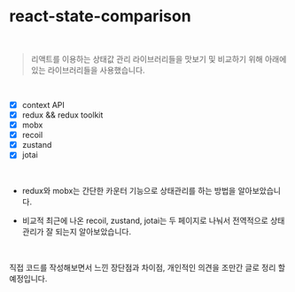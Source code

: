 # react-state-comparison

<br/>

> 리액트를 이용하는 상태값 관리 라이브러리들을 맛보기 및 비교하기 위해 아래에 있는 라이브러리들을 사용했습니다.
<br/>

- [x] context API
- [x] redux && redux toolkit
- [x] mobx
- [x] recoil
- [x] zustand
- [x] jotai

<br/>

- redux와 mobx는 간단한 카운터 기능으로 상태관리를 하는 방법을 알아보았습니다. 

- 비교적 최근에 나온 recoil, zustand, jotai는 두 페이지로 나눠서 전역적으로 상태관리가 잘 되는지 알아보았습니다.

<br />

직접 코드를 작성해보면서 느낀 장단점과 차이점, 개인적인 의견을 조만간 글로 정리 할 예정입니다.




